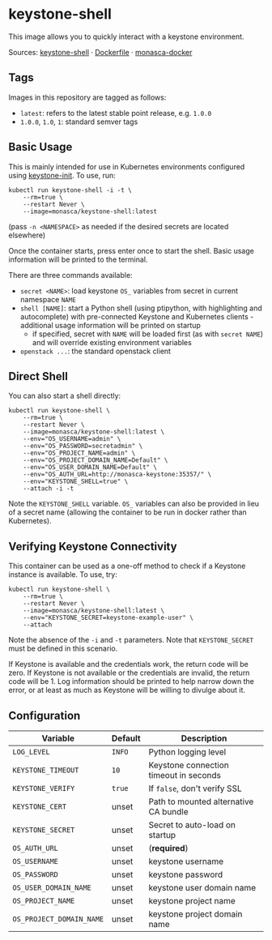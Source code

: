 keystone-shell
==============

This image allows you to quickly interact with a keystone environment.

Sources: [keystone-shell][1] &middot; [Dockerfile][2] &middot; [monasca-docker][3]

Tags
----

Images in this repository are tagged as follows:

 * `latest`: refers to the latest stable point release, e.g. `1.0.0`
 * `1.0.0`, `1.0`, `1`: standard semver tags

Basic Usage
-----------

This is mainly intended for use in Kubernetes environments configured using
[keystone-init][4]. To use, run:

    kubectl run keystone-shell -i -t \
        --rm=true \
        --restart Never \
        --image=monasca/keystone-shell:latest

(pass `-n <NAMESPACE>` as needed if the desired secrets are located elsewhere)

Once the container starts, press enter once to start the shell. Basic usage
information will be printed to the terminal.

There are three commands available:
 - `secret <NAME>`: load keystone `OS_` variables from secret in current
   namespace `NAME`
 - `shell [NAME]`: start a Python shell (using ptipython, with highlighting
   and autocomplete) with pre-connected Keystone and Kubernetes clients -
   additional usage information will be printed on startup
   - if specified, secret with `NAME` will be loaded first (as with
     `secret NAME`) and will override existing environment variables
 - `openstack ...`: the standard openstack client

Direct Shell
------------

You can also start a shell directly:

    kubectl run keystone-shell \
        --rm=true \
        --restart Never \
        --image=monasca/keystone-shell:latest \
        --env="OS_USERNAME=admin" \
        --env="OS_PASSWORD=secretadmin" \
        --env="OS_PROJECT_NAME=admin" \
        --env="OS_PROJECT_DOMAIN_NAME=Default" \
        --env="OS_USER_DOMAIN_NAME=Default" \
        --env="OS_AUTH_URL=http://monasca-keystone:35357/" \
        --env="KEYSTONE_SHELL=true" \
        --attach -i -t

Note the `KEYSTONE_SHELL` variable. `OS_` variables can also be provided in
lieu of a secret name (allowing the container to be run in docker rather than
Kubernetes).


Verifying Keystone Connectivity
-------------------------------

This container can be used as a one-off method to check if a Keystone instance
is available. To use, try:

    kubectl run keystone-shell \
        --rm=true \
        --restart Never \
        --image=monasca/keystone-shell:latest \
        --env="KEYSTONE_SECRET=keystone-example-user" \
        --attach

Note the absence of the `-i` and `-t` parameters. Note that `KEYSTONE_SECRET`
must be defined in this scenario.

If Keystone is available and the credentials work, the return code will be
zero. If Keystone is not available or the credentials are invalid, the return
code will be 1. Log information should be printed to help narrow down the
error, or at least as much as Keystone will be willing to divulge about it.

Configuration
-------------

| Variable                 | Default | Description                            |
|--------------------------|---------|----------------------------------------|
| `LOG_LEVEL`              | `INFO`  | Python logging level                   |
| `KEYSTONE_TIMEOUT`       | `10`    | Keystone connection timeout in seconds |
| `KEYSTONE_VERIFY`        | `true`  | If `false`, don't verify SSL           |
| `KEYSTONE_CERT`          | unset   | Path to mounted alternative CA bundle  |
| `KEYSTONE_SECRET`        | unset   | Secret to auto-load on startup         |
| `OS_AUTH_URL`            | unset   | (**required**)                         |
| `OS_USERNAME`            | unset   | keystone username                      |
| `OS_PASSWORD`            | unset   | keystone password                      |
| `OS_USER_DOMAIN_NAME`    | unset   | keystone user domain name              |
| `OS_PROJECT_NAME`        | unset   | keystone project name                  |
| `OS_PROJECT_DOMAIN_NAME` | unset   | keystone project domain name           |

[1]: https://github.com/monasca/monasca-docker/blob/master/keystone-shell/
[2]: https://github.com/monasca/monasca-docker/blob/master/keystone-shell/Dockerfile
[3]: https://github.com/monasca/monasca-docker/
[4]: https://github.com/monasca/monasca-docker/blob/master/keystone-init/

